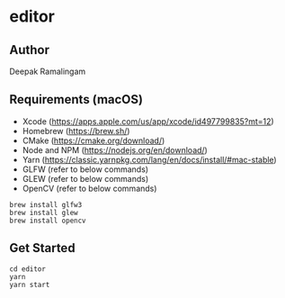 # editor

## Author

Deepak Ramalingam

## Requirements (macOS)

- Xcode (https://apps.apple.com/us/app/xcode/id497799835?mt=12)
- Homebrew (https://brew.sh/)
- CMake (https://cmake.org/download/)
- Node and NPM (https://nodejs.org/en/download/)
- Yarn (https://classic.yarnpkg.com/lang/en/docs/install/#mac-stable)
- GLFW (refer to below commands)
- GLEW (refer to below commands)
- OpenCV (refer to below commands)

```
brew install glfw3
brew install glew
brew install opencv
```

## Get Started

```
cd editor
yarn
yarn start
```

